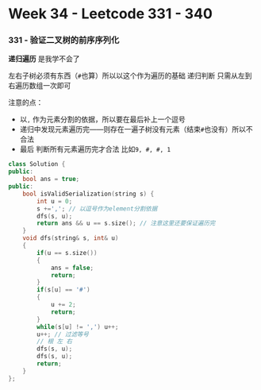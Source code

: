 <!--
 * @Description: 
 * @Versions: 
 * @Author: Vernon Cui
 * @Github: https://github.com/vernon97
 * @Date: 2021-05-07 11:42:23
 * @LastEditors: Vernon Cui
 * @LastEditTime: 2021-05-10 11:04:53
 * @FilePath: /.leetcode/Users/vernon/Leetcode-notes/notes/week34.md
-->
# Week 34 - Leetcode 331 - 340

### 331 - 验证二叉树的前序序列化

**递归遍历** 是我学不会了 

左右子树必须有东西（`#`也算）所以以这个作为遍历的基础 递归判断 只需从左到右遍历数组一次即可

注意的点：

- 以`,` 作为元素分割的依据，所以要在最后补上一个逗号
- 递归中发现元素遍历完——则存在一遍子树没有元素（结束`#`也没有）所以不合法
- 最后 判断所有元素遍历完才合法 比如`9, #, #, 1`

```cpp
class Solution {
public:
    bool ans = true;
public:
    bool isValidSerialization(string s) {
        int u = 0;
        s +=','; // 以逗号作为element分割依据
        dfs(s, u);
        return ans && u == s.size(); // 注意这里还要保证遍历完
    }
    void dfs(string& s, int& u)
    {
        if(u == s.size())
        {
            ans = false;
            return;
        }
        if(s[u] == '#')
        {
            u += 2;
            return;
        }
        while(s[u] != ',') u++;
        u++; // 过滤等号
        // 根 左 右
        dfs(s, u);
        dfs(s, u);
        return;
    }
};
```

